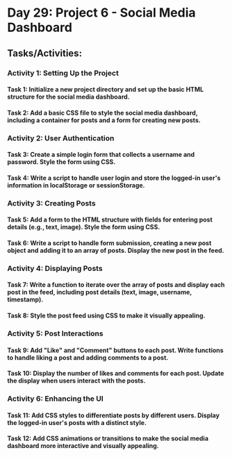 # Day 29: Project 6 - Social Media Dashboard
## Tasks/Activities:

### Activity 1: Setting Up the Project

#### Task 1: Initialize a new project directory and set up the basic HTML structure for the social media dashboard.
#### Task 2: Add a basic CSS file to style the social media dashboard, including a container for posts and a form for creating new posts.


### Activity 2: User Authentication

#### Task 3: Create a simple login form that collects a username and password. Style the form using CSS.
#### Task 4: Write a script to handle user login and store the logged-in user's information in localStorage or sessionStorage.


### Activity 3: Creating Posts

#### Task 5: Add a form to the HTML structure with fields for entering post details (e.g., text, image). Style the form using CSS.
#### Task 6: Write a script to handle form submission, creating a new post object and adding it to an array of posts. Display the new post in the feed.


### Activity 4: Displaying Posts

#### Task 7: Write a function to iterate over the array of posts and display each post in the feed, including post details (text, image, username, timestamp).
#### Task 8: Style the post feed using CSS to make it visually appealing.


### Activity 5: Post Interactions

#### Task 9: Add "Like" and "Comment" buttons to each post. Write functions to handle liking a post and adding comments to a post.
#### Task 10: Display the number of likes and comments for each post. Update the display when users interact with the posts.


### Activity 6: Enhancing the UI

#### Task 11: Add CSS styles to differentiate posts by different users. Display the logged-in user's posts with a distinct style.
#### Task 12: Add CSS animations or transitions to make the social media dashboard more interactive and visually appealing.
